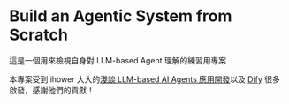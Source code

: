 # Build an Agentic System from Scratch

這是一個用來檢視自身對 LLM-based Agent 理解的練習用專案

本專案受到 ihower 大大的[淺談 LLM-based AI Agents 應用開發](https://ihower.tw/presentation/ihower-agents-202412.pdf)以及 [Dify](https://github.com/langgenius/dify) 很多啟發，感謝他們的貢獻！
